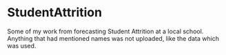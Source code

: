 # StudentAttrition
Some of my work from forecasting Student Attrition at a local school. Anything that had mentioned names was not uploaded, like the data which was used. 
